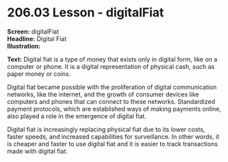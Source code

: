 # 206.03 Lesson - digitalFiat

**Screen:** digitalFiat\
**Headline:** Digital Fiat\
**Illustration:**

**Text:** Digital fiat is a type of money that exists only in digital form, like on a computer or phone. It is a digital representation of physical cash, such as paper money or coins.&#x20;

Digital fiat became possible with the proliferation of digital communication networks, like the internet, and the growth of consumer devices like computers and phones that can connect to these networks. Standardized payment protocols, which are established ways of making payments online, also played a role in the emergence of digital fiat.&#x20;

Digital fiat is increasingly replacing physical fiat due to its lower costs, faster speeds, and increased capabilities for surveillance. In other words, it is cheaper and faster to use digital fiat and it is easier to track transactions made with digital fiat.
